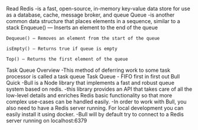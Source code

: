 Read
Redis
    -is a fast, open-source, in-memory key-value data store for use as a database, cache, message broker, and queue
Queue
    -is another common data structure that places elements in a sequence, similar to a stack
    Enqueue() — Inserts an element to the end of the queue

    Dequeue() — Removes an element from the start of the queue

    isEmpty() — Returns true if queue is empty

    Top() — Returns the first element of the queue
Task Queue Overview
    -This method of deferring work to some task processor is called a task queue
Task Queue - FIFO
    first in first out
Bull Quick 
    -Bull is a Node library that implements a fast and robust queue system based on redis.
    -this library provides an API that takes care of all the low-level details and enriches Redis basic functionality so that more complex use-cases can be handled easily.
    -In order to work with Bull, you also need to have a Redis server running. For local development you can easily install it using docker.
    -Bull will by default try to connect to a Redis server running on localhost:6379